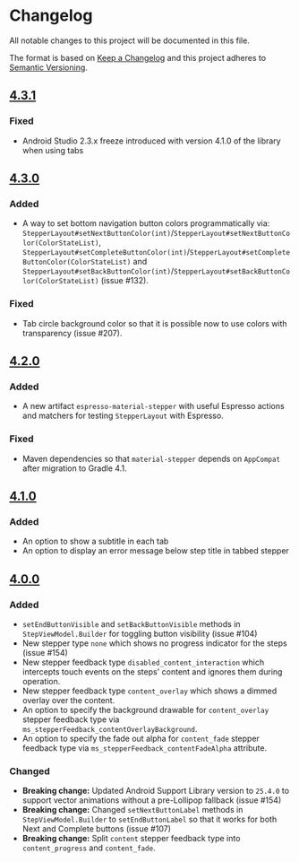 # Changelog
All notable changes to this project will be documented in this file.

The format is based on [Keep a Changelog](http://keepachangelog.com/en/1.0.0/)
and this project adheres to [Semantic Versioning](http://semver.org/spec/v2.0.0.html).


## [4.3.1]
### Fixed
- Android Studio 2.3.x freeze introduced with version 4.1.0 of the library when using tabs

## [4.3.0]
### Added
- A way to set bottom navigation button colors programmatically via:
 `StepperLayout#setNextButtonColor(int)`/`StepperLayout#setNextButtonColor(ColorStateList)`,
 `StepperLayout#setCompleteButtonColor(int)`/`StepperLayout#setCompleteButtonColor(ColorStateList)` and
 `StepperLayout#setBackButtonColor(int)`/`StepperLayout#setBackButtonColor(ColorStateList)` (issue #132).

### Fixed
- Tab circle background color so that it is possible now to use colors with transparency (issue #207).

## [4.2.0]
### Added
- A new artifact `espresso-material-stepper` with useful Espresso actions and matchers for testing `StepperLayout` with Espresso.

### Fixed
- Maven dependencies so that `material-stepper` depends on `AppCompat` after migration to Gradle 4.1.

## [4.1.0]
### Added
- An option to show a subtitle in each tab
- An option to display an error message below step title in tabbed stepper

## [4.0.0]
### Added
- `setEndButtonVisible` and `setBackButtonVisible` methods in `StepViewModel.Builder` for toggling button visibility (issue #104)
- New stepper type `none` which shows no progress indicator for the steps (issue #154)
- New stepper feedback type `disabled_content_interaction` which intercepts touch events on the steps' content and ignores them during operation.
- New stepper feedback type `content_overlay` which shows a dimmed overlay over the content.
- An option to specify the background drawable for `content_overlay` stepper feedback type via `ms_stepperFeedback_contentOverlayBackground`.
- An option to specify the fade out alpha for `content_fade` stepper feedback type via `ms_stepperFeedback_contentFadeAlpha` attribute.

### Changed
- **Breaking change:** Updated Android Support Library version to `25.4.0` to support vector animations without a pre-Lollipop fallback (issue #154)
- **Breaking change:** Changed `setNextButtonLabel` methods in `StepViewModel.Builder` to `setEndButtonLabel` so that it works for both Next and Complete buttons (issue #107)
- **Breaking change:** Split `content` stepper feedback type into `content_progress` and `content_fade`.

[4.3.1]: https://github.com/stepstone-tech/android-material-stepper/compare/v4.3.0...v4.3.1
[4.3.0]: https://github.com/stepstone-tech/android-material-stepper/compare/v4.2.0...v4.3.0
[4.2.0]: https://github.com/stepstone-tech/android-material-stepper/compare/v4.1.0...v4.2.0
[4.1.0]: https://github.com/stepstone-tech/android-material-stepper/compare/v4.0.0...v4.1.0
[4.0.0]: https://github.com/stepstone-tech/android-material-stepper/compare/v3.3.0...v4.0.0
